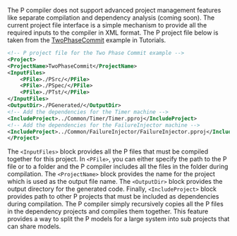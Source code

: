 The P compiler does not support advanced project management features like separate compilation and dependency analysis (coming soon).
The current project file interface is a simple mechanism to provide all the required inputs to the compiler in XML format.
The P project file below is taken from the [TwoPhaseCommit](https://github.com/p-org/P/blob/master/Tutorial/2_TwoPhaseCommit/TwoPhaseCommit.pproj) example in Tutorials.

``` xml
<!-- P project file for the Two Phase Commit example -->
<Project>
<ProjectName>TwoPhaseCommit</ProjectName>
<InputFiles>
	<PFile>./PSrc/</PFile>
	<PFile>./PSpec/</PFile>
	<PFile>./PTst/</PFile>
</InputFiles>
<OutputDir>./PGenerated/</OutputDir>
<!-- Add the dependencies for the Timer machine -->
<IncludeProject>../Common/Timer/Timer.pproj</IncludeProject>
<!-- Add the dependencies for the FailureInjector machine -->
<IncludeProject>../Common/FailureInjector/FailureInjector.pproj</IncludeProject>
</Project>
```
The `<InputFiles>` block provides all the P files that must be compiled together for this project.
In `<PFile>`, you can either specify the path to the P file or to a folder and the P compiler includes all the files in the folder during compilation.
The `<ProjectName>` block provides the name for the project which is used as the output file name.
The `<OutputDir>` block provides the output directory for the generated code.
Finally, `<IncludeProject>` block provides path to other P projects that must be included as dependencies during compilation.
The P compiler simply recursively copies all the P files in the dependency projects and compiles them together.
This feature provides a way to split the P models for a large system into sub projects that can share models.
